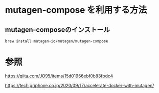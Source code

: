 # mutagen-compose を利用する方法


## mutagen-composeのインストール

```shell
brew install mutagen-io/mutagen/mutagen-compose
```

# 参照

https://qiita.com/JO95/items/15d01956ebf0b83fbdc4

https://tech.griphone.co.jp/2020/09/17/accelerate-docker-with-mutagen/
